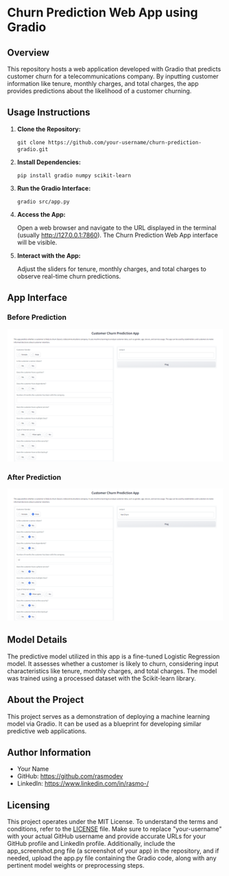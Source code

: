# Churn Prediction Web App using Gradio

## Overview

This repository hosts a web application developed with Gradio that predicts customer churn for a telecommunications company. By inputting customer information like tenure, monthly charges, and total charges, the app provides predictions about the likelihood of a customer churning.

## Usage Instructions

1. **Clone the Repository:**

    ```
    git clone https://github.com/your-username/churn-prediction-gradio.git
    ```

2. **Install Dependencies:**

    ```
    pip install gradio numpy scikit-learn
    ```

3. **Run the Gradio Interface:**

    ```
    gradio src/app.py
    ```

4. **Access the App:**

    Open a web browser and navigate to the URL displayed in the terminal (usually http://127.0.0.1:7860). The Churn Prediction Web App interface will be visible.

5. **Interact with the App:**

    Adjust the sliders for tenure, monthly charges, and total charges to observe real-time churn predictions.

## App Interface

### Before Prediction

![App Screenshot](https://github.com/rasmodev/Machine-Learning-Model-Deployment-on-Gradio/blob/main/Screenshots/Before_Pred.png)

### After Prediction
![App Screenshot](https://github.com/rasmodev/Machine-Learning-Model-Deployment-on-Gradio/blob/main/Screenshots/After_Pred.png)

## Model Details

The predictive model utilized in this app is a fine-tuned Logistic Regression model. It assesses whether a customer is likely to churn, considering input characteristics like tenure, monthly charges, and total charges. The model was trained using a processed dataset with the Scikit-learn library.

## About the Project

This project serves as a demonstration of deploying a machine learning model via Gradio. It can be used as a blueprint for developing similar predictive web applications.

## Author Information

- Your Name
- GitHub: https://github.com/rasmodev
- LinkedIn: https://www.linkedin.com/in/rasmo-/

## Licensing

This project operates under the MIT License. To understand the terms and conditions, refer to the [LICENSE](LICENSE) file.
Make sure to replace "your-username" with your actual GitHub username and provide accurate URLs for your GitHub profile and LinkedIn profile. Additionally, include the app_screenshot.png file (a screenshot of your app) in the repository, and if needed, upload the app.py file containing the Gradio code, along with any pertinent model weights or preprocessing steps.

